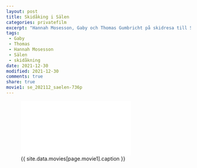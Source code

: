 ```yaml
---
layout: post
title: Skidåking i Sälen
categories: privatefilm
excerpt: "Hannah Mosesson, Gaby och Thomas Gumbricht på skidresa till Sälen mellandagarna 2021."
tags:
 - Gaby
 - Thomas
 - Hannah Mosesson
 - Sälen
 - skidåkning
date: 2021-12-30
modified: 2021-12-30
comments: true
share: true
movie1: se_202112_saelen-736p
---
```


<figure>
<iframe src="{{ site.commonurl }}/movies/{{ site.data.movies[page.movie1].file }}" width="{{ site.data.movies[page.movie1].width }}" height="{{ site.data.movies[page.movie1].height }}" frameborder="0">
</iframe>
<figcaption> {{ site.data.movies[page.movie1].caption }} </figcaption>
</figure>
